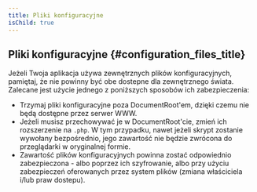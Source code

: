 ```yaml
---
title: Pliki konfiguracyjne
isChild: true
---
```


## Pliki konfiguracyjne {#configuration_files_title}

Jeżeli Twoja aplikacja używa zewnętrznych plików konfiguracyjnych, pamiętaj, że nie powinny być obe dostepne dla
zewnętrznego świata. Zalecane jest użycie jednego z poniższych sposobów ich zabezpieczenia:

- Trzymaj pliki konfiguracyjne poza DocumentRoot'em, dzięki czemu nie będą dostępne przez serwer WWW.
- Jeżeli musisz przechowywać je w DocumentRoot'cie, zmień ich rozszerzenie na `.php`. W tym przypadku, nawet jeżeli
skrypt zostanie wywołany bezpośrednio, jego zawartość nie będzie zwrócona do przeglądarki w oryginalnej formie.
- Zawartość plików konfiguracyjnych powinna zostać odpowiednio zabezpieczona - albo poprzez ich szyfrowanie, albo przy
użyciu zabezpieczeń oferowanych przez system plików (zmiana właściciela i/lub praw dostepu).
